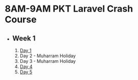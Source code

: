 # 8AM-9AM PKT Laravel Crash Course

- ## Week 1

   1. [Day 1](https://www.facebook.com/iCodeguru/videos/722945929905139)
   2. Day 2 - Muharram Holiday
   3. Day 3 - Muharram Holiday
   4. [Day 4](https://www.facebook.com/iCodeguru/videos/445569331773392)
   5. [Day 5](https://www.facebook.com/iCodeguru/videos/1480358479250346)

<!-- - ## Week 2

   1. [Day 1](https://www.facebook.com/iCodeguru/videos/1021250529600062)
   2. [Day 2](https://www.facebook.com/iCodeguru/videos/1017879373296527)
   3. [Day 3](https://www.facebook.com/iCodeguru/videos/453894390820442)
   4. [Day 4]()
   5. [Day 5]() -->

<!-- - ## Week 

   1. [Day 1]()
   2. [Day 2]()
   3. [Day 3]()
   4. [Day 4]()
   5. [Day 5]() -->
